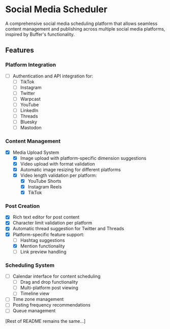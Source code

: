 # Social Media Scheduler

A comprehensive social media scheduling platform that allows seamless content management and publishing across multiple social media platforms, inspired by Buffer's functionality.

## Features

### Platform Integration
- [ ] Authentication and API integration for:
  - [ ] TikTok
  - [ ] Instagram
  - [ ] Twitter
  - [ ] Warpcast
  - [ ] YouTube
  - [ ] LinkedIn
  - [ ] Threads
  - [ ] Bluesky
  - [ ] Mastodon

### Content Management
- [x] Media Upload System
  - [x] Image upload with platform-specific dimension suggestions
  - [x] Video upload with format validation
  - [x] Automatic image resizing for different platforms
  - [x] Video length validation per platform:
    - [x] YouTube Shorts
    - [x] Instagram Reels
    - [x] TikTok

### Post Creation
- [x] Rich text editor for post content
- [x] Character limit validation per platform
- [x] Automatic thread suggestion for Twitter and Threads
- [x] Platform-specific feature support:
  - [ ] Hashtag suggestions
  - [x] Mention functionality
  - [ ] Link preview handling

### Scheduling System
- [ ] Calendar interface for content scheduling
  - [ ] Drag and drop functionality
  - [ ] Multi-platform post viewing
  - [ ] Timeline view
- [ ] Time zone management
- [ ] Posting frequency recommendations
- [ ] Queue management

[Rest of README remains the same...]